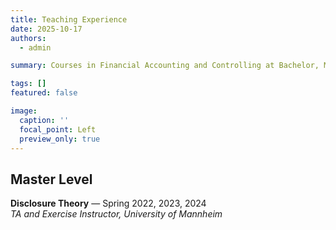 ```yaml
---
title: Teaching Experience
date: 2025-10-17
authors:
  - admin

summary: Courses in Financial Accounting and Controlling at Bachelor, Master, and Executive levels.

tags: []
featured: false

image:
  caption: ''
  focal_point: Left
  preview_only: true
---
```


## Master Level

**Disclosure Theory** — Spring 2022, 2023, 2024  
*TA and Exercise Instructor, University of Mannheim*


